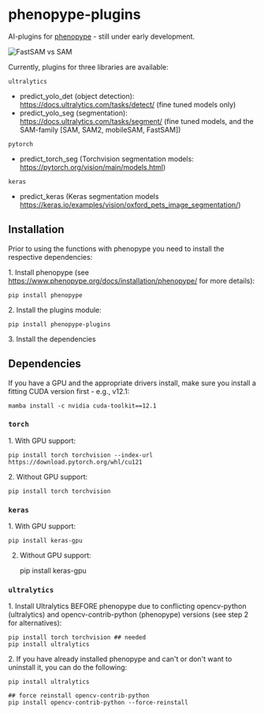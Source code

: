 # phenopype-plugins

AI-plugins for [phenopype](https://www.phenopype.org/) - still under early development. 

![FastSAM vs SAM](https://lh6.googleusercontent.com/G5AbLo-Pi1fmMZEuA9PFWVzsniMjbTj2GiJIeKiyGndjUVNxOFSyljIQi9C0i9oTkrgeuqpIInWe4jG2RYWw5iRjx3nCaFhqXQATWcgTEaN_GZonBM2eG9jJ7z_Re67LJD4F88ErvaTXREhKrxF3x5w)

Currently, plugins for three libraries are available:

`ultralytics`
 - predict_yolo_det (object detection): https://docs.ultralytics.com/tasks/detect/ (fine tuned models only)
 - predict_yolo_seg (segmentation): https://docs.ultralytics.com/tasks/segment/ (fine tuned models, and the SAM-family [SAM, SAM2, mobileSAM, FastSAM]) 

`pytorch`
 - predict_torch_seg (Torchvision segmentation models: https://pytorch.org/vision/main/models.html)

`keras`
 - predict_keras (Keras segmentation models https://keras.io/examples/vision/oxford_pets_image_segmentation/)

## Installation

Prior to using the functions with phenopype you need to install the respective dependencies:

1\. Install phenopype (see https://www.phenopype.org/docs/installation/phenopype/ for more details): 

    pip install phenopype

2\. Install the plugins module:

    pip install phenopype-plugins

3\. Install the dependencies

## Dependencies

If you have a GPU and the appropriate drivers install, make sure you install a fitting CUDA version first - e.g., v12.1:

    mamba install -c nvidia cuda-toolkit==12.1

### `torch`

1\. With GPU support:

    pip install torch torchvision --index-url https://download.pytorch.org/whl/cu121

2\. Without GPU support:

    pip install torch torchvision

### `keras`

1\. With GPU support:

    pip install keras-gpu

2. Without GPU support:

    pip install keras-gpu


### `ultralytics`

1\. Install Ultralytics BEFORE phenopype due to conflicting opencv-python (ultralytics) and opencv-contrib-python (phenopype) versions (see step 2 for alternatives):

 
    pip install torch torchvision ## needed
    pip install ultralytics

2\. If you have already installed phenopype and can't or don't want to uninstall it, you can do the following:
    
    pip install ultralytics

    ## force reinstall opencv-contrib-python
    pip install opencv-contrib-python --force-reinstall
